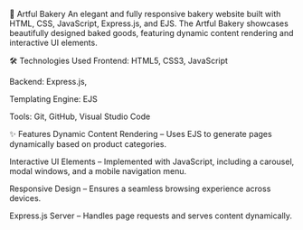🍰 Artful Bakery
An elegant and fully responsive bakery website built with HTML, CSS, JavaScript, Express.js, and EJS. The Artful Bakery showcases beautifully designed baked goods, featuring dynamic content rendering and interactive UI elements.

🛠 Technologies Used
Frontend: HTML5, CSS3, JavaScript

Backend: Express.js,

Templating Engine: EJS

Tools: Git, GitHub, Visual Studio Code

✨ Features
Dynamic Content Rendering – Uses EJS to generate pages dynamically based on product categories.

Interactive UI Elements – Implemented with JavaScript, including a carousel, modal windows, and a mobile navigation menu.

Responsive Design – Ensures a seamless browsing experience across devices.

Express.js Server – Handles page requests and serves content dynamically.
